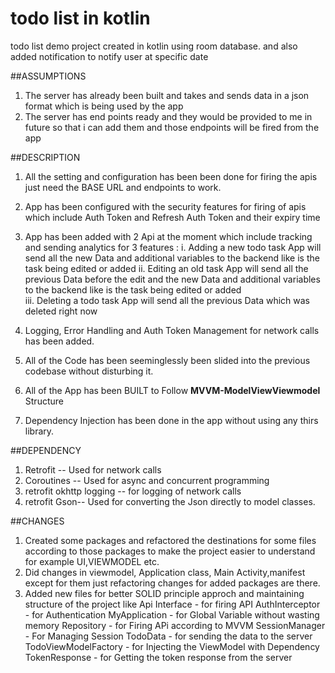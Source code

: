 # todo list in kotlin
todo list demo project created in kotlin using room database. and also added notification to notify user at specific date




##ASSUMPTIONS

1. The server has already been built and takes and sends data in a json format which is being used by the app
2. The server has end points ready and they would be provided to me in future so that i can add them and those endpoints will be fired from the app

##DESCRIPTION
1. All the setting and configuration has been been done for firing the apis just need the BASE URL and endpoints to work.
2. App has been configured with the security features for firing of apis which include Auth Token and Refresh Auth Token and their expiry time
3. App has been added with 2 Api at the moment which include tracking and sending analytics for 3 features :
  i. Adding a new todo task
       App will send all the new Data and additional variables to the backend like is the task being edited or added 
 ii. Editing an old task
       App will send all the previous Data before the edit and the new Data and additional variables to the backend like is the task being edited or added  
iii. Deleting a todo task
       App will send all the previous Data which was deleted right now

4. Logging, Error Handling and Auth Token Management for network calls has been added.
5. All of the Code has been seeminglessly been slided into the previous codebase without disturbing it.
6. All of the App has been BUILT to Follow <B>MVVM-ModelViewViewmodel</B> Structure
7. Dependency Injection has been done in the app without using any thirs library.




##DEPENDENCY

1. Retrofit -- Used for network calls
2. Coroutines -- Used for async and concurrent programming
3. retrofit okhttp logging -- for logging of network calls
4. retrofit Gson-- Used for converting the Json directly to model classes.


##CHANGES  
1. Created some packages and refactored the destinations for some files according to those packages to make the project easier to understand for example UI,VIEWMODEL etc.
2. Did changes in viewmodel, Application class, Main Activity,manifest except for them just refactoring changes for added packages are there.
3. Added new files for better SOLID  principle approch and maintaining structure of the project like
    Api Interface - for firing API 
    AuthInterceptor - for Authentication 
    MyApplication - for Global Variable without wasting memory
    Repository    - for Firing APi according to MVVM 
    SessionManager - For Managing Session 
    TodoData      -  for sending the data to the server 
    TodoViewModelFactory - for Injecting the ViewModel with Dependency 
    TokenResponse - for Getting the token response from the server 
     
